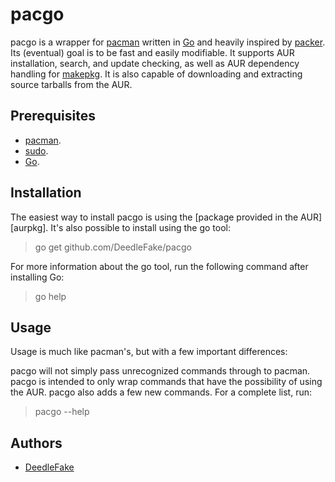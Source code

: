 pacgo
=====

pacgo is a wrapper for [pacman][pacman] written in [Go][go] and heavily inspired by [packer][packer]. Its (eventual) goal is to be fast and easily modifiable. It supports AUR installation, search, and update checking, as well as AUR dependency handling for [makepkg][makepkg]. It is also capable of downloading and extracting source tarballs from the AUR.

Prerequisites
-------------

 * [pacman][pacman].
 * [sudo][sudo].
 * [Go][go].

Installation
------------

The easiest way to install pacgo is using the [package provided in the AUR][aurpkg]. It's also possible to install using the go tool:

> go get github.com/DeedleFake/pacgo

For more information about the go tool, run the following command after installing Go:

> go help

Usage
-----

Usage is much like pacman's, but with a few important differences:

pacgo will not simply pass unrecognized commands through to pacman. pacgo is intended to only wrap commands that have the possibility of using the AUR. pacgo also adds a few new commands. For a complete list, run:

> pacgo --help

Authors
-------

 * [DeedleFake](https://github.com/DeedleFake)

[pacman]: https://wiki.archlinux.org/index.php/Pacman
[makepkg]: https://wiki.archlinux.org/index.php/Makepkg
[packer]: https://github.com/bruenig/packer
[go]: http://www.golang.org
[sudo]: http://www.gratisoft.us/sudo
<!-- [aurpkg]: http://aur.archlinux.org/packages.php?ID= -->

<!--
    vim:ts=4 sw=4 et
-->
